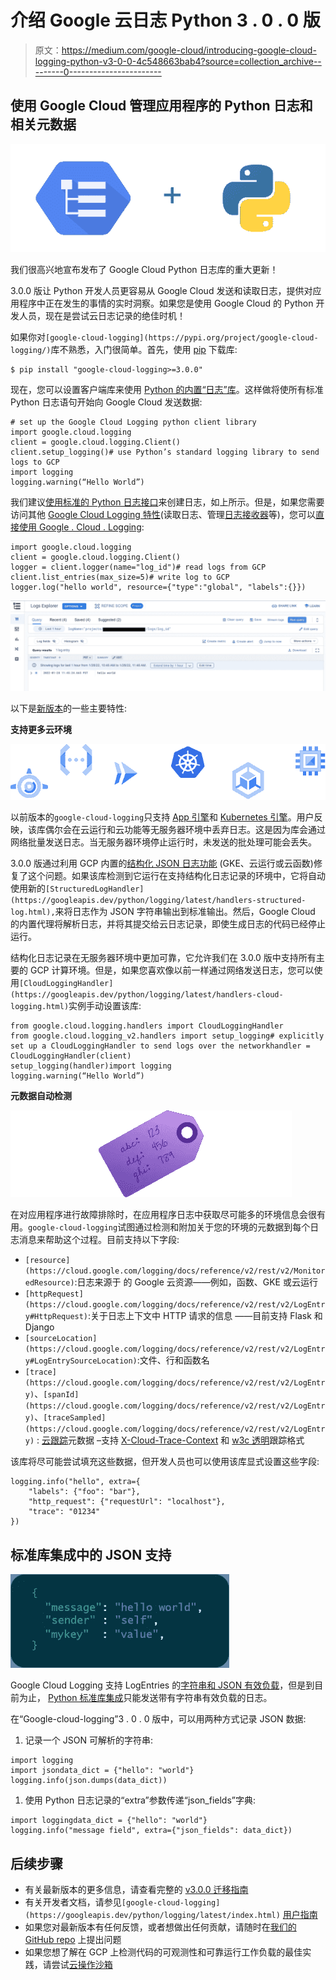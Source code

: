 # 介绍 Google 云日志 Python 3 . 0 . 0 版

> 原文：<https://medium.com/google-cloud/introducing-google-cloud-logging-python-v3-0-0-4c548663bab4?source=collection_archive---------0----------------------->

## 使用 Google Cloud 管理应用程序的 Python 日志和相关元数据

![](img/d0b568f0a67baaa8a1e41becd0760465.png)

我们很高兴地宣布发布了 Google Cloud Python 日志库的重大更新！

3.0.0 版让 Python 开发人员更容易从 Google Cloud 发送和读取日志，提供对应用程序中正在发生的事情的实时洞察。如果您是使用 Google Cloud 的 Python 开发人员，现在是尝试云日志记录的绝佳时机！

如果你对`[google-cloud-logging](https://pypi.org/project/google-cloud-logging/)`库不熟悉，入门很简单。首先，使用 [pip](https://www.google.com/search?q=pip&oq=pip&aqs=chrome..69i57j35i39j0i67l3j69i60j69i65j69i60.1209j0j1&sourceid=chrome&ie=UTF-8) 下载库:

```
$ pip install "google-cloud-logging>=3.0.0"
```

现在，您可以设置客户端库来使用 [Python 的内置“日志”库](https://docs.python.org/3/howto/logging.html)。这样做将使所有标准 Python 日志语句开始向 Google Cloud 发送数据:

```
# set up the Google Cloud Logging python client library
import google.cloud.logging
client = google.cloud.logging.Client()
client.setup_logging()# use Python’s standard logging library to send logs to GCP
import logging
logging.warning(“Hello World”)
```

我们建议[使用标准的 Python 日志接口](https://googleapis.dev/python/logging/latest/std-lib-integration.html)来创建日志，如上所示。但是，如果您需要访问其他 [Google Cloud Logging 特性](https://cloud.google.com/logging)(读取日志、管理[日志接收器](https://cloud.google.com/logging/docs/export/configure_export_v2)等)，您可以[直接使用 Google . Cloud . Logging](https://googleapis.dev/python/logging/latest/direct-lib-usage.html):

```
import google.cloud.logging
client = google.cloud.logging.Client()
logger = client.logger(name="log_id")# read logs from GCP
client.list_entries(max_size=5)# write log to GCP
logger.log("hello world", resource={"type":"global", "labels":{}})
```

![](img/2e589565dd1794b6c124390700772f10.png)

以下是[新版本](https://github.com/googleapis/python-logging/blob/eac5e2db83f83b24962524fd9e0d7afa09e2785b/UPGRADING.md)的一些主要特性:

**支持更多云环境**

![](img/15ec746d925b3df6fb078813988c974c.png)

以前版本的`google-cloud-logging`只支持 [App 引擎](https://cloud.google.com/appengine)和 [Kubernetes 引擎](https://cloud.google.com/kubernetes-engine)。用户反映，该库偶尔会在云运行和云功能等无服务器环境中丢弃日志。这是因为库会通过网络批量发送日志。当无服务器环境停止运行时，未发送的批处理可能会丢失。

3.0.0 版通过利用 GCP 内置的[结构化 JSON 日志功能](https://cloud.google.com/logging/docs/structured-logging) (GKE、云运行或云函数)修复了这个问题。如果该库检测到它运行在支持结构化日志记录的环境中，它将自动使用新的`[StructuredLogHandler](https://googleapis.dev/python/logging/latest/handlers-structured-log.html),`来将日志作为 JSON 字符串输出到标准输出。然后，Google Cloud 的内置代理将解析日志，并将其提交给云日志记录，即使生成日志的代码已经停止运行。

结构化日志记录在无服务器环境中更加可靠，它允许我们在 3.0.0 版中支持所有主要的 GCP 计算环境。但是，如果您喜欢像以前一样通过网络发送日志，您可以使用`[CloudLoggingHandler](https://googleapis.dev/python/logging/latest/handlers-cloud-logging.html)`实例手动设置该库:

```
from google.cloud.logging.handlers import CloudLoggingHandler
from google.cloud.logging_v2.handlers import setup_logging# explicitly set up a CloudLoggingHandler to send logs over the networkhandler = CloudLoggingHandler(client)
setup_logging(handler)import logging
logging.warning(“Hello World”)
```

**元数据自动检测**

![](img/36d0a65e3b0e1db041c4d2291efe7429.png)

在对应用程序进行故障排除时，在应用程序日志中获取尽可能多的环境信息会很有用。`google-cloud-logging`试图通过检测和附加关于您的环境的元数据到每个日志消息来帮助这个过程。目前支持以下字段:

*   `[resource](https://cloud.google.com/logging/docs/reference/v2/rest/v2/MonitoredResource)`:日志来源于
    的 Google 云资源——例如，函数、GKE 或云运行
*   `[httpRequest](https://cloud.google.com/logging/docs/reference/v2/rest/v2/LogEntry#HttpRequest)`:关于日志上下文中 HTTP 请求的信息
    ——目前支持 Flask 和 Django
*   `[sourceLocation](https://cloud.google.com/logging/docs/reference/v2/rest/v2/LogEntry#LogEntrySourceLocation)`:文件、行和函数名
*   `[trace](https://cloud.google.com/logging/docs/reference/v2/rest/v2/LogEntry)`、`[spanId](https://cloud.google.com/logging/docs/reference/v2/rest/v2/LogEntry)`、`[traceSampled](https://cloud.google.com/logging/docs/reference/v2/rest/v2/LogEntry)` : [云跟踪](https://cloud.google.com/trace)元数据
    –支持 [X-Cloud-Trace-Context](https://cloud.google.com/trace/docs/setup#force-trace) 和 [w3c 透明](https://www.w3.org/TR/trace-context/#traceparent-header)跟踪格式

该库将尽可能尝试填充这些数据，但开发人员也可以使用该库显式设置这些字段:

```
logging.info("hello", extra={
    "labels": {"foo": "bar"},
    "http_request": {"requestUrl": "localhost"},
    "trace": "01234"
})
```

## **标准库集成中的 JSON 支持**

![](img/70ce72da86c45333c98ce1c4b45b3aa3.png)

Google Cloud Logging 支持 LogEntries 的[字符串和 JSON 有效负载](https://cloud.google.com/logging/docs/structured-logging)，但是到目前为止， [Python 标准库集成](https://googleapis.dev/python/logging/latest/std-lib-integration.html)只能发送带有字符串有效负载的日志。

在“Google-cloud-logging”3 . 0 . 0 版中，可以用两种方式记录 JSON 数据:

1.  记录一个 JSON 可解析的字符串:

```
import logging
import jsondata_dict = {"hello": "world"}
logging.info(json.dumps(data_dict))
```

1.  使用 Python 日志记录的“extra”参数传递“json_fields”字典:

```
import loggingdata_dict = {"hello": "world"}
logging.info("message field", extra={"json_fields": data_dict})
```

## 后续步骤

*   有关最新版本的更多信息，请查看完整的 [v3.0.0 迁移指南](https://googleapis.dev/python/logging/latest/UPGRADING.html)
*   有关开发者文档，请参见`[google-cloud-logging](https://googleapis.dev/python/logging/latest/index.html)` [用户指南](https://googleapis.dev/python/logging/latest/index.html)
*   如果您对最新版本有任何反馈，或者想做出任何贡献，请随时在[我们的 GitHub repo](https://github.com/googleapis/python-logging) 上提出问题
*   如果您想了解在 GCP 上检测代码的可观测性和可靠运行工作负载的最佳实践，请尝试[云操作沙箱](https://cloud-ops-sandbox.dev/)